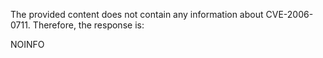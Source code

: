 The provided content does not contain any information about CVE-2006-0711. Therefore, the response is:

NOINFO